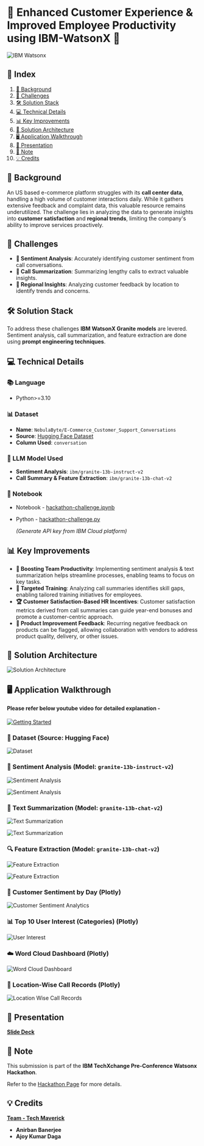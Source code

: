 # **🌟 Enhanced Customer Experience & Improved Employee Productivity using IBM-WatsonX 🌟**

![IBM Watsonx](https://www.ibm.com/blog/wp-content/uploads/2023/11/ibm_watsonx_paid_1200x627-04.blog-lead-space-2x1-1.jpg)

## **🎯 Index**
1. [📖 Background](#background)
2. [🚧 Challenges](#challenges)
3. [🛠️ Solution Stack](#solution-stack)
4. [💻 Technical Details](#technical-details)
5. [📊 Key Improvements](#key-improvements)
6. [🧩 Solution Architecture](#solution-architecture)
7. [🖥️ Application Walkthrough](#application-walkthrough)
8. [🎥 Presentation](#presentation)
9. [📝 Note](#note)
10. [💡 Credits](#credits)

## **📖 Background** <a name="background"></a>

An US based e-commerce platform struggles with its **call center data**, handling a high volume of customer interactions daily. While it gathers extensive feedback and complaint data, this valuable resource remains underutilized. The challenge lies in analyzing the data to generate insights into **customer satisfaction** and **regional trends**, limiting the company's ability to improve services proactively.

## **🚧 Challenges** <a name="challenges"></a>
- **🧠 Sentiment Analysis**: Accurately identifying customer sentiment from call conversations.
- **📝 Call Summarization**: Summarizing lengthy calls to extract valuable insights.
- **📍 Regional Insights**: Analyzing customer feedback by location to identify trends and concerns.

## **🛠️ Solution Stack** <a name="solution-stack"></a>
To address these challenges **IBM WatsonX Granite models** are levered. Sentiment analysis, call summarization, and feature extraction are done  using **prompt engineering techniques**.


## **💻 Technical Details** <a name="technical-details"></a>
### **📚 Language**
- Python>=3.10

### **📊 Dataset**
- **Name**: `NebulaByte/E-Commerce_Customer_Support_Conversations`
- **Source**: [Hugging Face Dataset](https://huggingface.co/datasets/NebulaByte/E-Commerce_Customer_Support_Conversations)
- **Column Used**: `conversation`

### **🧠 LLM Model Used** <a name="llm-model-used"></a>
- **Sentiment Analysis**: `ibm/granite-13b-instruct-v2`
- **Call Summary & Feature Extraction**: `ibm/granite-13b-chat-v2`

### **📂 Notebook**
- Notebook - [hackathon-challenge.ipynb](https://github.com/meanirban100/IBM-Watsonx-Hackathon/blob/main/hackathon-challenge.ipynb) 
- Python - [hackathon-challenge.py](https://github.com/meanirban100/IBM-Watsonx-Hackathon/blob/main/hackathon-challenge.py)

  *(Generate API key from IBM Cloud platform)*

## **📊 Key Improvements** <a name="key-improvements"></a>
- **🚀 Boosting Team Productivity**: Implementing sentiment analysis & text summarization helps streamline processes, enabling teams to focus on key tasks.
- **🎯 Targeted Training**: Analyzing call summaries identifies skill gaps, enabling tailored training initiatives for employees.
- **🏆 Customer Satisfaction-Based HR Incentives**: Customer satisfaction metrics derived from call summaries can guide year-end bonuses and promote a customer-centric approach.
- **🔧 Product Improvement Feedback**: Recurring negative feedback on products can be flagged, allowing collaboration with vendors to address product quality, delivery, or other issues.


## **🧩 Solution Architecture** <a name="solution-architecture"></a>

![Solution Architecture](assets/images/image-20.png)

## **🖥️ Application Walkthrough** <a name="application-walkthrough"></a>
#### Please refer below youtube video for detailed explanation - 

[![Getting Started](assets/images/thumbnail-play-button.png)](https://www.youtube.com/watch?v=sftaErGwO00)

### **📄 Dataset (Source: Hugging Face)**

![Dataset](assets/images/image-2.png)

### **🧠 Sentiment Analysis** (Model: `granite-13b-instruct-v2`)

![Sentiment Analysis](assets/images/image-3.png)

![Sentiment Analysis](assets/images/image-4.png)

### **📝 Text Summarization** (Model: `granite-13b-chat-v2`)

![Text Summarization](assets/images/image-5.png)


![Text Summarization](assets/images/image-7.png)

### **🔍 Feature Extraction** (Model: `granite-13b-chat-v2`)

![Feature Extraction](assets/images/image-8.png)

![Feature Extraction](assets/images/image-9.png)

### **📅 Customer Sentiment by Day (Plotly)**

![Customer Sentiment Analytics](assets/images/image-22.png)

### **📊 Top 10 User Interest (Categories) (Plotly)**

![User Interest](assets/images/image-23.png)

### **☁️ Word Cloud Dashboard (Plotly)**

![Word Cloud Dashboard](assets/images/image-24.png)

### **📍 Location-Wise Call Records (Plotly)**

![Location Wise Call Records](assets/images/image-25.png)

## **🎥 Presentation** <a name="presentation"></a>
[**Slide Deck**](https://github.com/meanirban100/IBM-Watsonx-Hackathon/blob/main/IBM-Watsonx-Presentation.pptx)

## **📝 Note** <a name="note"></a>
This submission is part of the **IBM TechXchange Pre-Conference Watsonx Hackathon**.  

Refer to the [Hackathon Page](https://compete.pretxchack.watsonx-challenge.ibm.com/competitions/pre-txc) for more details.

## **💡 Credits** <a name="credits"></a>
**[Team - Tech Maverick](https://compete.pretxchack.watsonx-challenge.ibm.com/competitions/pre-txc/teams/710)**
- **Anirban Banerjee**  
- **Ajoy Kumar Daga**

